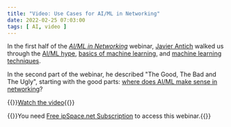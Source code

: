 ```yaml
---
title: "Video: Use Cases for AI/ML in Networking"
date: 2022-02-25 07:03:00
tags: [ AI, video ]
---
```

In the first half of the _[AI/ML in Networking](https://www.ipspace.net/AI_and_ML_in_Networking)_ webinar, [Javier Antich](https://www.ipspace.net/Author:Javier_Antich) walked us through the [AI/ML hype](/2021/10/video-ai-ml-introduction.html), [basics of machine learning](/2021/12/video-machine-learning-101.html), and [machine learning techniques](/2022/01/video-machine-learning-techniques.html).

In the second part of the webinar, he described "The Good, The Bad and The Ugly", starting with the good parts: [where does AI/ML make sense in networking](https://my.ipspace.net/bin/get/AI/3.1%20-%20Networking-Related%20Use%20Cases%20%28The%20Good%29.mp4?doccode=AI)?

{{<jump>}}[Watch the video](https://my.ipspace.net/bin/get/AI/3.1%20-%20Networking-Related%20Use%20Cases%20%28The%20Good%29.mp4?doccode=AI){{</jump>}}

{{<note info>}}You need [Free ipSpace.net Subscription](https://www.ipspace.net/Subscription/Free) to access this webinar.{{</note>}}
